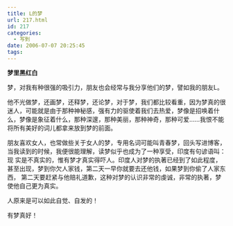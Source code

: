 ```yaml
---
title: L的梦
url: 217.html
id: 217
categories:
  - 写到
date: 2006-07-07 20:25:45
tags:
---
```


**梦里黑红白**  
  
梦，对我有种很强的吸引力，朋友也会经常与我分享他们的梦，譬如我的朋友L。  
  
他不光做梦，还画梦，还释梦，还论梦，对于梦，我们都比较看重，因为梦真的很迷人，可能就是由于那种神秘感，强有力的驱使着我们去热爱，梦像是招唤着什么，梦像是象征着什么，那种深邃，那种美丽，那种神奇，那种可爱……我恨不能将所有美好的词儿都拿来放到梦的前面。  
  
朋友喜欢女人，也常做些关于女人的梦，专用名词可能叫青春梦，回头写进博客，当我读到的时候，我便很能理解，读梦似乎也成为了一种享受，印度有句谚语叫：现 实是不真实的，惟有梦才真实得吓人。印度人对梦的执著已经到了如此程度，甚至出现，梦到你欠人家钱，第二天一早你就要去还他钱，如果梦到你偷了人家东西， 第二天要赶紧与他赔礼道歉，这种对梦的认识非常的虔诚，非常的执著，梦使他自己更为真实。  
  
人原来是可以如此自觉、自发的！  
  
有梦真好！